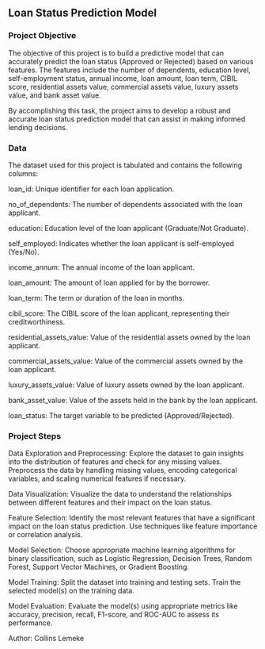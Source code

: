 ## Loan Status Prediction Model

### Project Objective
The objective of this project is to build a predictive model that can accurately predict the loan status (Approved or Rejected) based on various features. The features include the number of dependents, education level, self-employment status, annual income, loan amount, loan term, CIBIL score, residential assets value, commercial assets value, luxury assets value, and bank asset value.

By accomplishing this task, the project aims to develop a robust and accurate loan status prediction model that can assist in making informed lending decisions.

### Data
The dataset used for this project is tabulated and contains the following columns:

loan_id: Unique identifier for each loan application.

no_of_dependents: The number of dependents associated with the loan applicant.

education: Education level of the loan applicant (Graduate/Not Graduate).

self_employed: Indicates whether the loan applicant is self-employed (Yes/No).

income_annum: The annual income of the loan applicant.

loan_amount: The amount of loan applied for by the borrower.

loan_term: The term or duration of the loan in months.

cibil_score: The CIBIL score of the loan applicant, representing their creditworthiness.

residential_assets_value: Value of the residential assets owned by the loan applicant.

commercial_assets_value: Value of the commercial assets owned by the loan applicant.

luxury_assets_value: Value of luxury assets owned by the loan applicant.

bank_asset_value: Value of the assets held in the bank by the loan applicant.

loan_status: The target variable to be predicted (Approved/Rejected).


### Project Steps

Data Exploration and Preprocessing: Explore the dataset to gain insights into the distribution of features and check for any missing values. Preprocess the data by handling missing values, encoding categorical variables, and scaling numerical features if necessary.

Data Visualization: Visualize the data to understand the relationships between different features and their impact on the loan status.

Feature Selection: Identify the most relevant features that have a significant impact on the loan status prediction. Use techniques like feature importance or correlation analysis.

Model Selection: Choose appropriate machine learning algorithms for binary classification, such as Logistic Regression, Decision Trees, Random Forest, Support Vector Machines, or Gradient Boosting.

Model Training: Split the dataset into training and testing sets. Train the selected model(s) on the training data.

Model Evaluation: Evaluate the model(s) using appropriate metrics like accuracy, precision, recall, F1-score, and ROC-AUC to assess its performance.

Author: Collins Lemeke 
